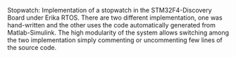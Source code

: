 Stopwatch: Implementation of a stopwatch in the STM32F4-Discovery Board under Erika RTOS. There are two different implementation, one was hand-written and the other uses the code automatically generated from Matlab-Simulink. The high modularity of the system allows switching among the two implementation simply commenting or uncommenting few lines of the source code.
